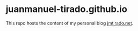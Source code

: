 # juanmanuel-tirado.github.io

This repo hosts the content of my personal blog [jmtirado.net](https://jmtirado.net).
